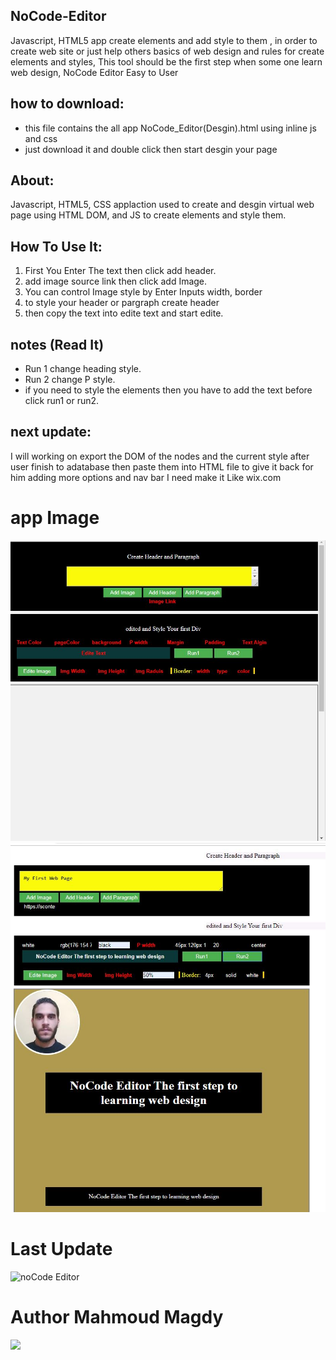 ## NoCode-Editor

Javascript, HTML5 app create elements and add style to them , in order to create web site or
just help others basics of web design and rules for create elements and styles, 
This tool should be the first step when some one learn web design, NoCode Editor Easy to User 

## how to download:
* this file contains the all app NoCode_Editor(Desgin).html using inline js and css
* just download it and double click then start desgin your page


## About:
Javascript, HTML5, CSS applaction used to create and desgin virtual web page
using HTML DOM, and JS to create elements and style them.

## How To Use It:
1. First You Enter The text then click add header.
2. add image source link then click add Image.
3. You can control Image style by Enter Inputs width, border
4. to style your header or pargraph create header 
5. then copy the text into edite text and start edite.

## notes (Read It)

* Run 1 change heading style.
* Run 2 change P style.
* if you need to style the elements then you have to add the text before click run1 or run2.

## next update:
I will working on export the DOM of the nodes and the current style after user finish to adatabase 
then paste them into HTML file to give it back for him adding more options and nav bar I need make it Like wix.com

# app Image
<img src="noCode.JPG" alt="noCode Editor">

<img src="photo2.JPG" alt="noCode Editor">

# Last Update
<img src="lastupdate.JPG" alt="noCode Editor">


# Author Mahmoud Magdy
<img src='https://avatars2.githubusercontent.com/u/55125302?s=96&v=4'>
